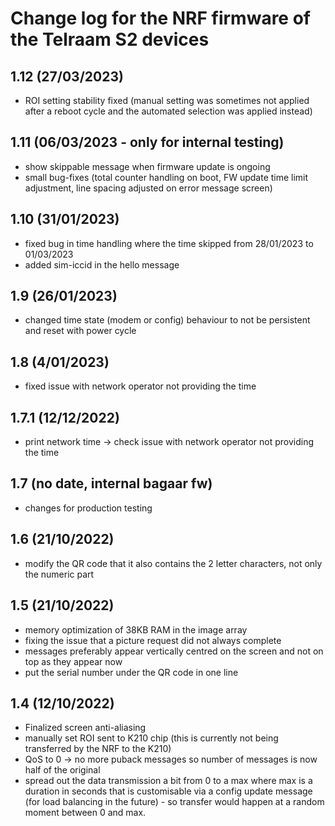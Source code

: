 # Change log for the NRF firmware of the Telraam S2 devices

## 1.12 (27/03/2023)
- ROI setting stability fixed (manual setting was sometimes not applied after a reboot cycle and the automated selection was applied instead)

## 1.11 (06/03/2023 - only for internal testing)
- show skippable message when firmware update is ongoing
- small bug-fixes (total counter handling on boot, FW update time limit adjustment, line spacing adjusted on error message screen)

## 1.10 (31/01/2023)
- fixed bug in time handling where the time skipped from 28/01/2023 to 01/03/2023
- added sim-iccid in the hello message

## 1.9 (26/01/2023)
- changed time state (modem or config) behaviour to not be persistent and reset with power cycle

## 1.8 (4/01/2023)
- fixed issue with network operator not providing the time

## 1.7.1 (12/12/2022)
- print network time -> check issue with network operator not providing the time

## 1.7 (no date, internal bagaar fw)
- changes for production testing

## 1.6 (21/10/2022)
- modify the QR code that it also contains the 2 letter characters, not only the numeric part

## 1.5 (21/10/2022)
- memory optimization of 38KB RAM in the image array
- fixing the issue that a picture request did not always complete
- messages preferably appear vertically centred on the screen and not on top as they appear now
- put the serial number under the QR code in one line

## 1.4 (12/10/2022)
- Finalized screen anti-aliasing
- manually set ROI sent to K210 chip (this is currently not being transferred by the NRF to the K210)
- QoS to 0 -> no more puback messages so number of messages is now half of the original
- spread out the data transmission a bit from 0 to a max where max is a duration in seconds that is customisable via a config update message (for load balancing in the future) - so transfer would happen at a random moment between 0 and max.
